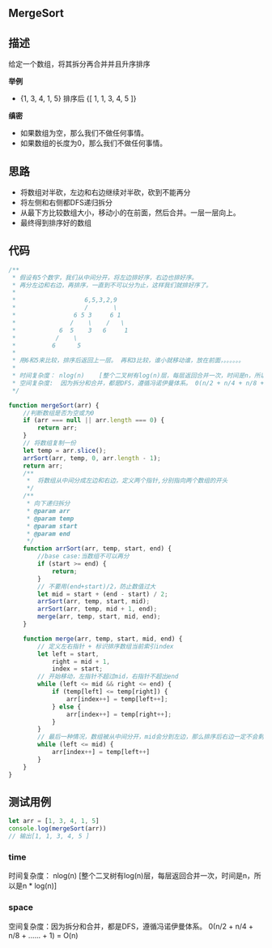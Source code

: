 ## MergeSort
[]()

## 描述

给定一个数组，将其拆分再合并并且升序排序

**举例**

- {1, 3, 4, 1, 5} 排序后 {[ 1, 1, 3, 4, 5 ]}

**缜密**
- 如果数组为空，那么我们不做任何事情。
- 如果数组的长度为0，那么我们不做任何事情。

## 思路

- 将数组对半砍，左边和右边继续对半砍，砍到不能再分
- 将左侧和右侧都DFS递归拆分
- 从最下方比较数组大小，移动小的在前面，然后合并。一层一层向上。
- 最终得到排序好的数组


## 代码

```js
/**
 * 假设有5个数字，我们从中间分开，将左边排好序，右边也排好序。
 * 再分左边和右边，再排序，一直到不可以分为止，这样我们就排好序了。
 * 
 *                   6,5,3,2,9
 *                   /       \
 *                6 5 3     6 1
 *               /    \    /   \
 *            6  5    3   6     1
 *           /    \
 *          6      5
 * 
 * 用6和5来比较，排序后返回上一层。 再和3比较，谁小就移动谁，放在前面，。。。。。。
 * 
 * 时间复杂度： nlog(n)    [整个二叉树有log(n)层，每层返回合并一次，时间是n，所以是n * log(n)]
 * 空间复杂度:  因为拆分和合并，都是DFS，遵循冯诺伊曼体系。 0(n/2 + n/4 + n/8 + ...... + 1) = O(n)
 */

function mergeSort(arr) {
    //判断数组是否为空或为0
    if (arr === null || arr.length === 0) {
        return arr;
    }
    // 将数组复制一份
    let temp = arr.slice();
    arrSort(arr, temp, 0, arr.length - 1);
    return arr;
    /**
     *  将数组从中间分成左边和右边，定义两个指针,分别指向两个数组的开头
     */
    /**
     * 向下递归拆分
     * @param arr
     * @param temp
     * @param start
     * @param end
     */
    function arrSort(arr, temp, start, end) {
        //base case:当数组不可以再分
        if (start >= end) {
            return;
        }
        // 不要用(end+start)/2，防止数值过大
        let mid = start + (end - start) / 2;
        arrSort(arr, temp, start, mid);
        arrSort(arr, temp, mid + 1, end);
        merge(arr, temp, start, mid, end);
    }

    function merge(arr, temp, start, mid, end) {
        // 定义左右指针 + 标识排序数组当前索引index
        let left = start,
            right = mid + 1,
            index = start;
        // 开始移动，左指针不超过mid，右指针不超出end
        while (left <= mid && right <= end) {
            if (temp[left] <= temp[right]) {
                arr[index++] = temp[left++];
            } else {
                arr[index++] = temp[right++];
            }
        }
        // 最后一种情况，数组被从中间分开，mid会分到左边，那么排序后右边一定不会剩余
        while (left <= mid) {
            arr[index++] = temp[left++]
        }
    }
}
```


## 测试用例
```js
let arr = [1, 3, 4, 1, 5]
console.log(mergeSort(arr))
// 输出[1, 1, 3, 4, 5 ]
```

### time
时间复杂度： nlog(n) [整个二叉树有log(n)层，每层返回合并一次，时间是n，所以是n * log(n)]
### space
空间复杂度：因为拆分和合并，都是DFS，遵循冯诺伊曼体系。 0(n/2 + n/4 + n/8 + ...... + 1) = O(n)